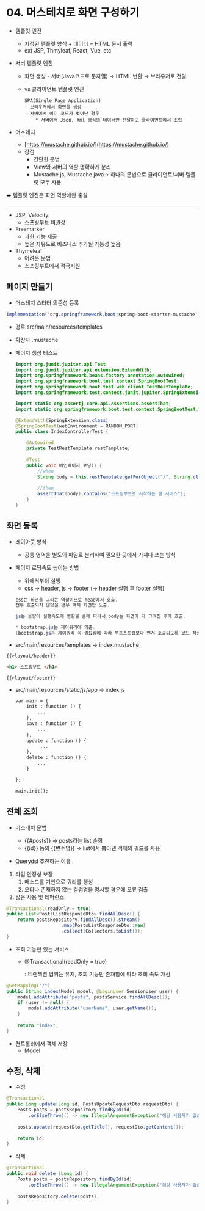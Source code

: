 # 04. 머스테치로 화면 구성하기

- 템플릿 엔진
    - 지정된 템플릿 양식 + 데이터 = HTML 문서 출력
    - ex) JSP, Thmyleaf, React, Vue, etc

- 서버 템플릿 엔진
    - 화면 생성 - 서버(Java코드로 문자열) → HTML 변환 → 브라우저로 전달
    - vs 클라이언트 템플릿 엔진
        
        ```
        SPA(Single Page Application)
        - 브라우저에서 화면을 생성
        - 서버에서 이미 코드가 벗어난 경우
        	* 서버에서 Json, Xml 형식의 데이터만 전달하고 클라이언트에서 조립
        ```
        
    
- 머스테치
    - [https://mustache.github.io/](https://mustache.github.io/)
    - 장점
        - 간단한 문법
        - View와 서버의 역할 명확하게 분리
        - Mustache.js, Mustache.java→ 하나의 문법으로 클라이언트/서버 템플릿 모두 사용
        

<aside>
    ➡️ 템플릿 엔진은 화면 역할에만 충실

  <hr/>
  
- JSP, Velocity
    - 스프링부트 비권장
- Freemarker
    - 과한 기능 제공
    - 높은 자유도로 비즈니스 추가될 가능성 높음
- Thymeleaf
    - 어려운 문법
    - 스프링부트에서 적극지원
</aside>

## 페이지 만들기

- 머스테치 스타터 의존성 등록

```java
implementation('org.springframework.boot:spring-boot-starter-mustache')
```

- 경로       src/main/resources/templates
- 확장자   .mustache

- 페이지 생성 테스트
    
    ```java
    import org.junit.jupiter.api.Test;
    import org.junit.jupiter.api.extension.ExtendWith;
    import org.springframework.beans.factory.annotation.Autowired;
    import org.springframework.boot.test.context.SpringBootTest;
    import org.springframework.boot.test.web.client.TestRestTemplate;
    import org.springframework.test.context.junit.jupiter.SpringExtension;
    
    import static org.assertj.core.api.Assertions.assertThat;
    import static org.springframework.boot.test.context.SpringBootTest.WebEnvironment.RANDOM_PORT;
    
    @ExtendWith(SpringExtension.class)
    @SpringBootTest(webEnvironment = RANDOM_PORT)
    public class IndexControllerTest {
    
    	@Autowired
    	private TestRestTemplate restTemplate;
    	
    	@Test
    	public void 메인페이지_로딩() {
    		//when
    		String body = this.restTemplate.getForObject("/", String.class);
    		
    		//then
    		assertThat(body).contains("스프링부트로 시작하는 웹 서비스");
    	}
    }
    ```
    

## 화면 등록

- 레이아웃 방식
    - 공통 영역을 별도의 파일로 분리하여 필요한 곳에서 가져다 쓰는 방식

- 페이지 로딩속도 높이는 방법
    - 위에서부터 실행
    - css → header, js → footer (→ header 실행 후 footer 실행)
    
    ```java
    css는 화면을 그리는 역할이므로 head에서 호출.
    전부 호출되지 않았을 경우 백지 화면만 노출.
    
    js는 용량이 실행속도에 영향을 줌에 따라서 body는 화면이 다 그려진 후에 호출.
    
    * bootstrap.js는 제이쿼리에 의존. 
    (bootstrap.js는 제이쿼리 꼭 필요함에 따라 부트스트랩보다 먼저 호출되도록 코드 작성.)
    ```
    

- src/main/resources/templates → index.mustache

```html
{{>layout/header}}

<h1> 스프링부트 </h1>

{{>layout/footer}}
```

- src/main/resources/static/js/app → index.js
    
    ```html
    var main = {
        init : function () {
            ...
        },
        save : function () {
            ...
        },
        update : function () {
             ...
        },
        delete : function () {
            ...
        }
    
    };
    
    main.init();
    ```
    

## 전체 조회

- 머스테치 문법
    - {{#posts}} ⇒ posts라는 list 순회
    - {{id}} 등의 {{변수명}} ⇒ list에서 뽑아낸 객체의 필드를 사용

- Querydsl 추천하는 이유
1. 타입 안정성 보장
    1. 메소드를 기반으로 쿼리를 생성
    2. 오타나 존재하지 않는 컬럼명을 명시할 경우에 오류 검출
2. 많은 사용 및 레퍼런스

```java
@Transactional(readOnly = true)
public List<PostsListResponseDto> findAllDesc() {
	return postsRepository.findAllDesc().stream()
					.map(PostsListResponseDto::new)
					.collect(Collectors.toList());
}
```

- 조회 기능만 있는 서비스
    - @Transactional(readOnly = true)
        
         : 트랜잭션 범위는 유지, 조회 기능만 존재함에 따라 조회 속도 개선
        

```java
@GetMapping("/")
public String index(Model model, @LoginUser SessionUser user) {
	model.addAttribute("posts", postsService.findAllDesc());
	if (user != null) {
		model.addAttribute("userName", user.getName());
	}
	
	return "index";
}
```

- 컨트롤러에서 객체 저장
    - Model

## 수정, 삭제

- 수정

```java
@Transactional
public Long update(Long id, PostsUpdateRequestDto requestDto) {
	Posts posts = postsRepository.findById(id)
		.orElseThrow(() -> new IllegalArgumentException("해당 사용자가 없습니다. id=" + id));
	
	posts.update(requestDto.getTitle(), requestDto.getContent());
	
	return id;
}
```

- 삭제

```java
@Transactional
public void delete (Long id) {
	Posts posts = postsRepository.findById(id)
		.orElseThrow(() -> new IllegalArgumentException("해당 사용자가 없습니다. id=" + id));
	
	postsRepository.delete(posts);
}
```
